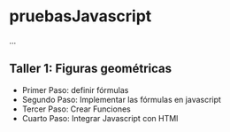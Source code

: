 # pruebasJavascript

...

## Taller 1: Figuras geométricas

- Primer Paso: definir fórmulas
- Segundo Paso: Implementar las fórmulas en javascript 
- Tercer Paso: Crear Funciones
- Cuarto Paso: Integrar Javascript con HTMl